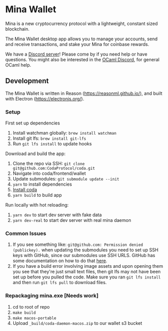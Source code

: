 # Mina Wallet

Mina is a new cryptocurrency protocol with a lightweight, constant sized blockchain.

The Mina Wallet desktop app allows you to manage your accounts, send and receive transactions, and stake your Mina for coinbase rewards.

We have a [Discord server](https://bit.ly/CodaDiscord)! Please come by if you
need help or have questions. You might also be interested in the [OCaml
Discord](https://discordapp.com/invite/cCYQbqN), for general OCaml help.

## Development 

The Mina Wallet is written in Reason (https://reasonml.github.io/), and built with Electron (https://electronjs.org/).

### Setup

First set up dependencies

1. Install watchman globally: `brew install watchman`
2. Install git lfs: `brew install git-lfs`
3. Run `git lfs install` to update hooks

Download and build the app:

1. Clone the repo via SSH: `git clone git@github.com:CodaProtocol/coda.git`
2. Navigate into coda/frontend/wallet
3. Update submodules: `git submodule update --init`
4. `yarn` to install dependencies
5. [Install coda](https://codaprotocol.com/docs/getting-started/)
7. `yarn build` to build app

Run locally with hot reloading:
1. `yarn dev` to start dev server with fake data
1. `yarn dev-real` to start dev server with real mina daemon

### Common Issues

1. If you see something like: `git@github.com: Permission denied (publickey).`
   when updating the submodules you need to set up SSH keys with GitHub, since
   our submodules use SSH URLS. GitHub has some documentation on how to do that
   [here](https://help.github.com/en/articles/generating-a-new-ssh-key-and-adding-it-to-the-ssh-agent).
2. If you have a build error involving image assets and upon opening them you
   see that they're just small text files, then git lfs may not have been set
   up before you pulled the code. Make sure you ran `git lfs install` and then
   run `git lfs pull` to download files.

### Repackaging mina.exe [Needs work]

1. cd to root of repo
2. `make build`
3. `make macos-portable`
4. Upload `_build/coda-daemon-macos.zip` to our wallet s3 bucket

